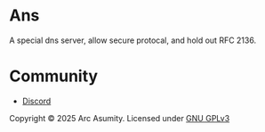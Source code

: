 # Ans
A special dns server, allow secure protocal, and hold out RFC 2136.

# Community

- [Discord](https://discord.gg/ghfTfPjQ)

Copyright © 2025 Arc Asumity.
Licensed under [GNU GPLv3](/LICENSE)